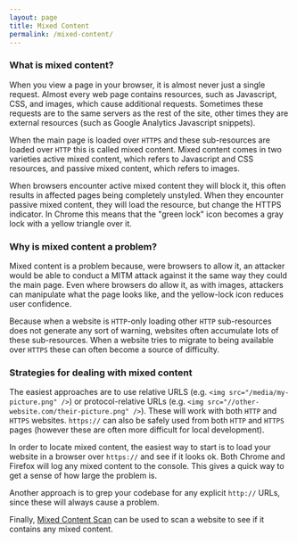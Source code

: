 ```yaml
---
layout: page
title: Mixed Content
permalink: /mixed-content/
---
```


### What is mixed content?

When you view a page in your browser, it is almost never just a single request. Almost every web page contains resources, such as Javascript, CSS, and images, which cause additional requests. Sometimes these requests are to the same servers as the rest of the site, other times they are external resources (such as Google Analytics Javascript snippets).

When the main page is loaded over `HTTPS` and these sub-resources are loaded over `HTTP` this is called mixed content. Mixed content comes in two varieties active mixed content, which refers to Javascript and CSS resources, and passive mixed content, which refers to images.

When browsers encounter active mixed content they will block it, this often results in affected pages being completely unstyled. When they encounter passive mixed content, they will load the resource, but change the HTTPS indicator. In Chrome this means that the "green lock" icon becomes a gray lock with a yellow triangle over it.

### Why is mixed content a problem?

Mixed content is a problem because, were browsers to allow it, an attacker would be able to conduct a MITM attack against it the same way they could the main page. Even where browsers do allow it, as with images, attackers can manipulate what the page looks like, and the yellow-lock icon reduces user confidence.

Because when a website is `HTTP`-only loading other `HTTP` sub-resources does not generate any sort of warning, websites often accumulate lots of these sub-resources. When a website tries to migrate to being available over `HTTPS` these can often become a source of difficulty.

### Strategies for dealing with mixed content

The easiest approaches are to use relative URLS (e.g. `<img src="/media/my-picture.png" />`) or protocol-relative URLs (e.g. `<img src="//other-website.com/their-picture.png" />`). These will work with both `HTTP` and `HTTPS` websites. `https://` can also be safely used from both `HTTP` and `HTTPS` pages (however these are often more difficult for local development).

In order to locate mixed content, the easiest way to start is to load your website in a browser over `https://` and see if it looks ok. Both Chrome and Firefox will log any mixed content to the console. This gives a quick way to get a sense of how large the problem is.

Another approach is to grep your codebase for any explicit `http://` URLs, since these will always cause a problem.

Finally, [Mixed Content Scan](https://github.com/bramus/mixed-content-scan) can be used to scan a website to see if it contains any mixed content.
